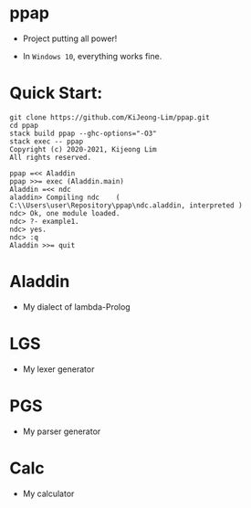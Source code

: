 # ppap

- Project putting all power!

- In `Windows 10`, everything works fine.

# Quick Start:

```
git clone https://github.com/KiJeong-Lim/ppap.git
cd ppap
stack build ppap --ghc-options="-O3"
stack exec -- ppap
Copyright (c) 2020-2021, Kijeong Lim
All rights reserved.

ppap =<< Aladdin
ppap >>= exec (Aladdin.main)
Aladdin =<< ndc
aladdin> Compiling ndc    ( C:\\Users\user\Repository\ppap\ndc.aladdin, interpreted )
ndc> Ok, one module loaded.
ndc> ?- example1.
ndc> yes.
ndc> :q
Aladdin >>= quit
```

# Aladdin

- My dialect of lambda-Prolog

# LGS

- My lexer generator

# PGS

- My parser generator

# Calc

- My calculator
